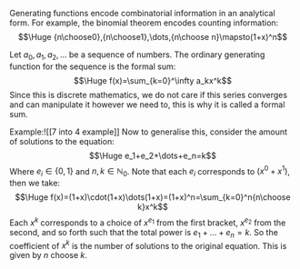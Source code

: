 Generating functions encode combinatorial information in an analytical form. For example, the binomial theorem encodes counting information:$$\Huge {n\choose0},{n\choose1},\dots,{n\choose n}\mapsto(1+x)^n$$

Let $a_0,a_1,a_2,\dots$ be a sequence of numbers. The ordinary generating function for the sequence is the formal sum:$$\Huge f(x)=\sum_{k=0}^\infty a_kx^k$$
Since this is discrete mathematics, we do not care if this series converges and can manipulate it however we need to, this is why it is called a formal sum.

Example:![[7 into 4 example]]
Now to generalise this, consider the amount of solutions to the equation:$$\Huge e_1+e_2+\dots+e_n=k$$
Where $e_i\in\{0,1\}$ and $n,k\in\mathbb{N}_0$. Note that each $e_i$ corresponds to $(x^0+x^1)$, then we take:$$\Huge f(x)=(1+x)\cdot(1+x)\dots(1+x)=(1+x)^n=\sum_{k=0}^n{n\choose k}x^k$$
Each $x^k$ corresponds to a choice of $x^{e_1}$ from the first bracket, $x^{e_2}$ from the second, and so forth such that the total power is $e_1+\dots+e_n=k$. So the coefficient of $x^k$ is the number of solutions to the original equation. This is given by $n$ choose $k$.